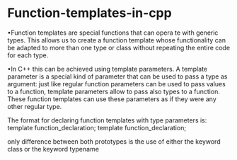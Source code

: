 # Function-templates-in-cpp
•Function templates are special functions that can opera te with generic types. This allows us to create a function template whose functionality can be adapted to more than one type or class without repeating the entire code for each type. 

•In C++ this can be achieved using template parameters. 
A template parameter is a special kind of parameter that can be used to pass a type as argument: just like regular function parameters can be used to pass values to a function, template parameters allow to pass also types to a function. 
These function templates can use these parameters as if they were any other regular type. 

The format for declaring function templates with type parameters is:
template <class identifier> function_declaration; 
  template <typename identifier> function_declaration; 
  
  only difference between both prototypes is the use of either the keyword class or the keyword typename
